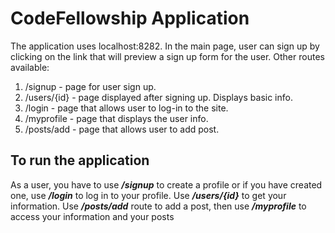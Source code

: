 # CodeFellowship Application
The application uses localhost:8282.
In the main page, user can sign up by clicking on the link that will preview a sign up form for the user. Other routes available:
1. /signup - page for user sign up.
2. /users/{id} - page displayed after signing up. Displays basic info.
3. /login - page that allows user to log-in to the site.
4. /myprofile - page that displays the user info.
5. /posts/add - page that allows user to add post.

## To run the application
As a user, you have to use ***/signup*** to create a profile or if you have created one, use ***/login*** to log in to your profile. 
Use ***/users/{id}*** to get your information.
Use ***/posts/add*** route to add a post, then use ***/myprofile*** to access your information and your posts

